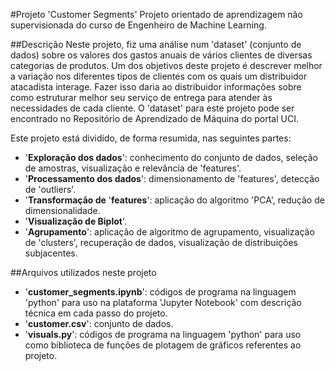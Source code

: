 #Projeto 'Customer Segments'
Projeto orientado de aprendizagem não supervisionada do curso de Engenheiro de Machine Learning.

##Descrição
Neste projeto, fiz uma análise num 'dataset' (conjunto de dados) sobre os valores dos gastos anuais de vários clientes de diversas categorias de produtos. Um dos objetivos deste projeto é descrever melhor a variação nos diferentes tipos de clientes com os quais um distribuidor atacadista interage. Fazer isso daria ao distribuidor informações sobre como estruturar melhor seu serviço de entrega para atender às necessidades de cada cliente. O 'dataset' para este projeto pode ser encontrado no Repositório de Aprendizado de Máquina do portal UCI.

Este projeto está dividido, de forma resumida, nas seguintes partes:
- '**Exploração dos dados**': conhecimento do conjunto de dados, seleção de amostras, visualização e relevância de 'features'.
- '**Processamento dos dados**': dimensionamento de 'features', detecção de 'outliers'.
- '**Transformação de** '**features**': aplicação do algoritmo 'PCA', redução de dimensionalidade.
- '**Visualização de Biplot**'.
- '**Agrupamento**': aplicação de algoritmo de agrupamento, visualização de 'clusters', recuperação de dados, visualização de distribuições subjacentes.

##Arquivos utilizados neste projeto
- '**customer_segments.ipynb**': códigos de programa na linguagem 'python' para uso na plataforma 'Jupyter Notebook' com descrição técnica em cada passo do projeto.
- '**customer.csv**': conjunto de dados.
- '**visuals.py**': códigos de programa na linguagem 'python' para uso como biblioteca de funções de plotagem de gráficos referentes ao projeto.
